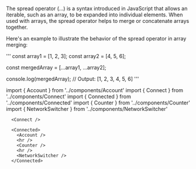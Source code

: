 The spread operator (...) is a syntax introduced in JavaScript that allows an iterable, such as an array, to be expanded into individual elements. When used with arrays, the spread operator helps to merge or concatenate arrays together.

Here's an example to illustrate the behavior of the spread operator in array merging:

'''
const array1 = [1, 2, 3];
const array2 = [4, 5, 6];

const mergedArray = [...array1, ...array2];

console.log(mergedArray); // Output: [1, 2, 3, 4, 5, 6]
'''


import { Account } from '../components/Account'
import { Connect } from '../components/Connect'
import { Connected } from '../components/Connected'
import { Counter } from '../components/Counter'
import { NetworkSwitcher } from '../components/NetworkSwitcher'

      <Connect />

      <Connected>
        <Account />
        <hr />
        <Counter />
        <hr />
        <NetworkSwitcher />
      </Connected>
